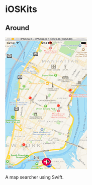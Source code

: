 # iOSKits
<html>
<body>
<h2>Around</h2>
<img src="https://raw.githubusercontent.com/mewhuan/iOSKits/master/Around/pics/mapsearch.gif" width="260" height="420">
<p>A map searcher using Swift.</p>
</body>
</html>

